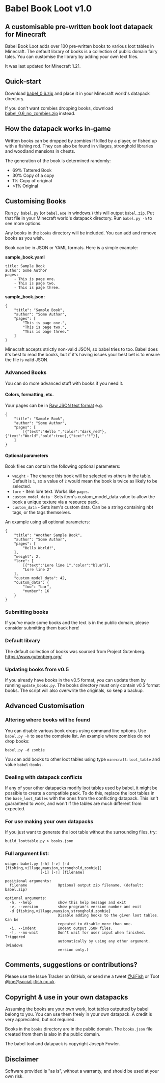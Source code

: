 # Babel Book Loot v1.0
## A customisable pre-written book loot datapack for Minecraft

Babel Book Loot adds over 100 pre-written books to various loot tables in Minecraft. The default library of books is a collection of public domain fairy tales. You can customise the library by adding your own text files.

It was last updated for Minecraft 1.21.

## Quick-start

Download [babel_0.6.zip]() and place it in your Minecraft world's datapack directory.

If you don't want zombies dropping books, download [babel_0.6_no_zombies.zip]() instead.

## How the datapack works in-game

Written books can be dropped by zombies if killed by a player, or fished up with a fishing rod. They can also be found in villages, stronghold libraries and woodland mansions in chests.

The generation of the book is determined randomly:
- 69% Tattered Book
- 30% Copy of a copy
- 1% Copy of original
- <1% Original

## Customising Books

Run `py babel.py` (or `babel.exe` in windows.) this will output `babel.zip`. Put that file in your Minecraft world's datapack directory. Run `babel.py -h` to see more options.

Any books in the `books` directory will be included. You can add and remove books as you wish.

Book can be in JSON or YAML formats. Here is a simple example:

**sample_book.yaml**
```
title: Sample Book
author: Some Author
pages:
    - This is page one.
    - This is page two.
    - This is page three.
```

**sample_book.json:**
```
{
    "title": "Sample Book",
    "author": "Some Author",
    "pages": [
        "This is page one.",
        "This is page two.",
        "This is page three."
    ]
}
```

Minecraft accepts strictly non-valid JSON, so babel tries to too. Babel does it's best to read the books, but if it's having issues your best bet is to ensure the file is valid JSON.

### Advanced Books

You can do more advanced stuff with books if you need it.

#### Colors, formatting, etc.

Your pages can be in [Raw JSON text format](https://minecraft.wiki/w/Raw_JSON_text_format) e.g.

```
{
    "title": "Sample Book",
    "author": "Some Author",
    "pages": [
        [{"text":"Hello ","color":"dark_red"},{"text":"World","bold":true},{"text":"!"}],
    ]
}
```

#### Optional parameters

Book files can contain the following optional parameters:
- `weight` - The chance this book will be selected vs others in the table. Default is `1`, so a value of `2` would mean the book is twice as likely to be selected.
- `lore` - Item lore text. Works like `pages`.
- `custom_model_data` - Sets item's custom_model_data value to allow the book a unique texture via a resource pack.
- `custom_data` - Sets item's custom data. Can be a string containing nbt tags, or the tags themselves.

An example using all optional parameters:

```
{
    "title": "Another Sample Book",
    "author": "Some Author",
    "pages": [
        "Hello World!",
    ],
    "weight": 2,
    "lore": [
        [{"text":"Lore line 1","color":"blue"}],
        "Lore line 2"
    ],
    "custom_model_data": 42,
    "custom_data": {
        "foo": "bar",
        "number": 16
    }
}
```

### Submitting books
If you've made some books and the text is in the public domain, please consider submitting them back here!

### Default library
The default collection of books was sourced from Project Gutenberg. https://www.gutenberg.org/

### Updating books from v0.5
If you already have books in the v0.5 format, you can update them by running `update_books.py`. The books directory must only contain v0.5 format books. The script will also overwrite the originals, so keep a backup.

## Advanced Customisation
### Altering where books will be found
You can disable various book drops using command line options. Use `babel.py -h` to see the complete list. An example where zombies do not drop books:
```
babel.py -d zombie
````

You can add books to other loot tables using type `minecraft:loot_table` and value `babel:books`.

### Dealing with datapack conflicts
If any of your other datapacks modify loot tables used by babel, it might be possible to create a compatible pack. To do this, replace the loot tables in the `base_loot_tables` with the ones from the conflicting datapack. This isn't guaranteed to work, and won't if the tables are much different from expected.

### For use making your own datapacks
If you just want to generate the loot table without the surrounding files, try:
```
build_loottable.py > books.json
```

### Full argument list:
```
usage: babel.py [-h] [-v] [-d {fishing,village,mansion,stronghold,zombie}]
                [-i] [-!] [filename]

positional arguments:
  filename              Optional output zip filename. (default: babel.zip)

optional arguments:
  -h, --help            show this help message and exit
  -v, --version         show program's version number and exit
  -d {fishing,village,mansion,stronghold,zombie}
                        Disable adding books to the given loot tables. Can be
                        repeated to disable more than one.
  -i, --indent          Indent output JSON files.
  -!, --no-wait         Don't wait for user input when finished. Triggered
                        automatically by using any other argument. (Windows
                        version only.)
```

## Comments, suggestions or contributions?
Please use the Issue Tracker on GitHub, or send me a tweet [@JiFish](https://twitter.com/intent/tweet?text=.@JiFish) or Toot [@joe@social.jifish.co.uk](https://social.jifish.co.uk/@joe).

## Copyright & use in your own datapacks
Assuming the books are your own work, loot tables outputted by babel belong to you. You can use them freely in your own datapack. A credit is very appreciated, but not required.

Books in the `books` directory are in the public domain. The `books.json` file created from them is also in the public domain.

The babel tool and datapack is copyright Joseph Fowler.

## Disclaimer

Software provided is "as is", without a warranty, and should be used at your own risk.
